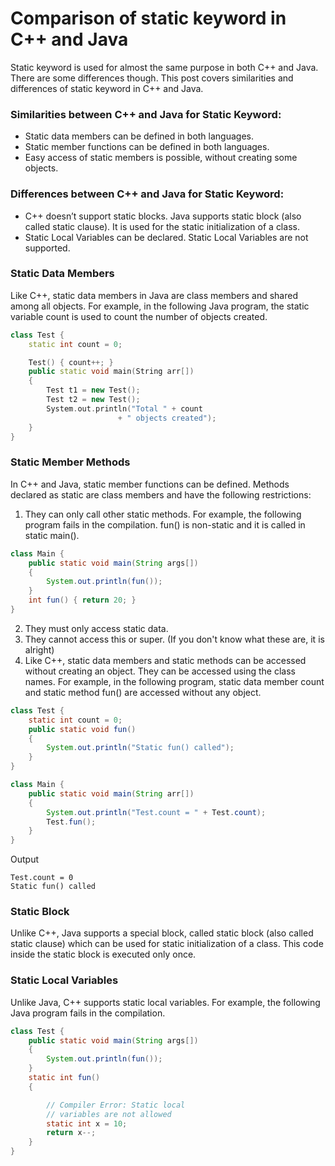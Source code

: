 # Comparison of static keyword in C++ and Java

Static keyword is used for almost the same purpose in both C++ and Java. There are some differences though. This post covers similarities and differences of static keyword in C++ and Java. 

### Similarities between C++ and Java for Static Keyword:

- Static data members can be defined in both languages.
- Static member functions can be defined in both languages.
- Easy access of static members is possible, without creating some objects.

### Differences between C++ and Java for Static Keyword:

- C++ doesn’t support static blocks. Java supports static block (also called static clause). It is used for the static initialization of a class.
- Static Local Variables can be declared. Static Local Variables are not supported.

### Static Data Members
Like C++, static data members in Java are class members and shared among all objects. For example, in the following Java program, the static variable count is used to count the number of objects created.

```c++
class Test {
	static int count = 0;

	Test() { count++; }
	public static void main(String arr[])
	{
		Test t1 = new Test();
		Test t2 = new Test();
		System.out.println("Total " + count
						+ " objects created");
	}
}

```

### Static Member Methods
In C++ and Java, static member functions can be defined. Methods declared as static are class members and have the following restrictions:
1. They can only call other static methods. For example, the following program fails in the compilation. fun() is non-static and it is called in static main().
```java
class Main {
	public static void main(String args[])
	{
		System.out.println(fun());
	}
	int fun() { return 20; }
}
```
2. They must only access static data.
3. They cannot access this or super. (If you don't know what these are, it is alright)
4. Like C++, static data members and static methods can be accessed without creating an object. They can be accessed using the class names. For example, in the following program, static data member count and static method fun() are accessed without any object. 
```java
class Test {
	static int count = 0;
	public static void fun()
	{
		System.out.println("Static fun() called");
	}
}

class Main {
	public static void main(String arr[])
	{
		System.out.println("Test.count = " + Test.count);
		Test.fun();
	}
}
```
Output
```
Test.count = 0
Static fun() called
```
### Static Block
Unlike C++, Java supports a special block, called static block (also called static clause) which can be used for static initialization of a class. This code inside the static block is executed only once.
### Static Local Variables
Unlike Java, C++ supports static local variables. For example, the following Java program fails in the compilation. 
```java
class Test {
	public static void main(String args[])
	{
		System.out.println(fun());
	}
	static int fun()
	{

		// Compiler Error: Static local
		// variables are not allowed
		static int x = 10;
		return x--;
	}
}
```
